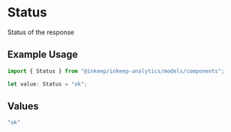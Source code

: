 # Status

Status of the response

## Example Usage

```typescript
import { Status } from "@inkeep/inkeep-analytics/models/components";

let value: Status = "ok";
```

## Values

```typescript
"ok"
```